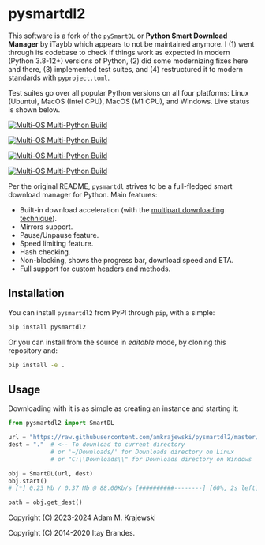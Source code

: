 # pysmartdl2

This software is a fork of the `pySmartDL` or **Python Smart Download Manager** by iTaybb which appears to not be maintained anymore. I (1) went through its codebase to check if things work as expected in modern (Python 3.8-12+) versions of Python, (2) did some modernizing fixes here and there, (3) implemented test suites, and (4) restructured it to modern standards with `pyproject.toml`. 

Test suites go over all popular Python versions on all four platforms: Linux (Ubuntu), MacOS (Intel CPU), MacOS (M1 CPU), and Windows. Live status is shown below.

[![Multi-OS Multi-Python Build](https://github.com/amkrajewski/pysmartdl2/actions/workflows/test_Linux.yaml/badge.svg)](https://github.com/amkrajewski/pysmartdl2/actions/workflows/test_Linux.yaml)

[![Multi-OS Multi-Python Build](https://github.com/amkrajewski/pysmartdl2/actions/workflows/test_MacM1.yaml/badge.svg)](https://github.com/amkrajewski/pysmartdl2/actions/workflows/test_MacM1.yaml)

[![Multi-OS Multi-Python Build](https://github.com/amkrajewski/pysmartdl2/actions/workflows/test_MacIntel.yaml/badge.svg)](https://github.com/amkrajewski/pysmartdl2/actions/workflows/test_MacIntel.yaml)

[![Multi-OS Multi-Python Build](https://github.com/amkrajewski/pysmartdl2/actions/workflows/test_Windows.yaml/badge.svg)](https://github.com/amkrajewski/pysmartdl2/actions/workflows/test_Windows.yaml)

Per the original README, `pysmartdl` strives to be a full-fledged smart download manager for Python. Main features:

* Built-in download acceleration (with the [multipart downloading technique](http://stackoverflow.com/questions/93642/how-do-download-accelerators-work)).
* Mirrors support.
* Pause/Unpause feature.
* Speed limiting feature.
* Hash checking.
* Non-blocking, shows the progress bar, download speed and ETA.
* Full support for custom headers and methods.

 
## Installation

You can install `pysmartdl2` from PyPI through `pip`, with a simple:

```cmd
pip install pysmartdl2
```

Or you can install from the source in _editable_ mode, by cloning this repository and:

```cmd
pip install -e .
```
 
## Usage

Downloading with it is as simple as creating an instance and starting it:

```python
from pysmartdl2 import SmartDL

url = "https://raw.githubusercontent.com/amkrajewski/pysmartdl2/master/test/7za920.zip"
dest = "."  # <-- To download to current directory 
            # or '~/Downloads/' for Downloads directory on Linux
            # or "C:\\Downloads\\" for Downloads directory on Windows

obj = SmartDL(url, dest)
obj.start()
# [*] 0.23 Mb / 0.37 Mb @ 88.00Kb/s [##########--------] [60%, 2s left]

path = obj.get_dest()
```

Copyright (C) 2023-2024 Adam M. Krajewski

Copyright (C) 2014-2020 Itay Brandes.